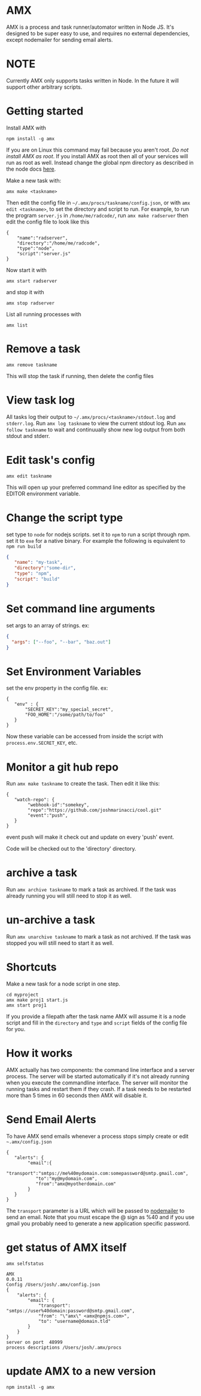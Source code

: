 # AMX

AMX is a process and task runner/automator written in Node JS. It's designed
to be super easy to use, and requires no external dependencies,
except nodemailer for sending email alerts.

# NOTE

Currently AMX only supports tasks written in Node. In the future it will support other arbitrary scripts.



# Getting started

Install AMX with
```
npm install -g amx
```

If you are on Linux this command may fail because you aren't root. *Do not install AMX as root*.
If you install AMX as root then all of your services will run as root as well. Instead
change the global npm directory as described in the node docs
[here](https://docs.npmjs.com/getting-started/fixing-npm-permissions).



Make a new task with:

```
amx make <taskname>
```

Then edit the config file in `~/.amx/procs/taskname/config.json`,
or with `amx edit <taskname>`,
to set the directory and script to run. For example,
to run the program `server.js` in `/home/me/radcode/`,
run `amx make radserver` then
edit the config file to look like this
```
{
    "name":"radserver",
    "directory":"/home/me/radcode",
    "type":"node",
    "script":"server.js"
}
```

Now start it with

```
amx start radserver
```

and stop it with

```
amx stop radserver
```

List all running processes with

```
amx list
```

# Remove a task

```
amx remove taskname
```

This will stop the task if running, then delete the config files


# View task log

All tasks log their output to `~/.amx/procs/<taskname>/stdout.log` and `stderr.log`. 
Run `amx log taskname` to view the current stdout log.  Run `amx follow taskname` to 
wait and continuually show new log output from both stdout and stderr.




# Edit task's config

```
amx edit taskname
```

This will open up your preferred command line editor as specified by the EDITOR environment variable.

# Change the script type

set type to `node` for nodejs scripts. set it to `npm` to run a script through npm. set it to `exe`
for a native binary. For example the following is equivalent to `npm run build`

```json
{
   "name": "my-task",
   "directory":"some-dir",
   "type": "npm",
   "script": "build"
}
``` 

# Set command line arguments

set args to an array of strings. ex:

``` json
{
  "args": ["--foo", "--bar", "baz.out"]
}

```

# Set Environment Variables


set the env property in the config file. ex:

```
{
   "env" : {
       "SECRET_KEY":"my_special_secret",
       "FOO_HOME":"/some/path/to/foo"
   }
}
```

Now these variable can be accessed from inside the script
with `process.env.SECRET_KEY`, etc.



# Monitor a git hub repo

Run `amx make taskname` to create the task. Then edit it like this:

```
{
   "watch-repo": {
        "webhook-id":"somekey",
        "repo":"https://github.com/joshmarinacci/cool.git"
        "event":"push",
   }
}
```

event push will make it check out and update on every 'push' event.

Code will be checked out to the 'directory' directory.


# archive a task

Run `amx archive taskname` to mark a task as archived. If the task was already running you will still need to stop it as well.

# un-archive a task

Run `amx unarchive taskname` to mark a task as not archived. If the task was stopped you will still need to start it as well.




# Shortcuts

Make a new task for a node script in one step.
```
cd myproject
amx make proj1 start.js
amx start proj1
```

If you provide a filepath after the task name AMX will assume it is a node script and fill
in the `directory` and `type` and `script` fields of the config file for you.

# How it works

AMX actually has two components: the command line interface and a server process. The server
will be started automatically if it's not already running when you execute the commandline interface.
The server will monitor the running tasks and restart them if they crash.  If a task needs
to be restarted more than 5 times in 60 seconds then AMX will disable it.


# Send Email Alerts

To have AMX send emails whenever a process stops simply create or edit `~.amx/config.json`

```
{
   "alerts": {
        "email":{
           "transport":"smtps://me%40mydomain.com:somepassword@smtp.gmail.com",
           "to":"my@mydomain.com",
           "from":"amx@myotherdomain.com"
        }
   }
}
```

The `transport` parameter is a URL which will be passed to [nodemailer](https://nodemailer.com)
to send an email.  Note that you must escape the @ sign as %40 and if you use gmail you
probably need to generate a new application specific password.


# get status of AMX itself


```
amx selfstatus

AMX
0.0.11
Config /Users/josh/.amx/config.json
{
    "alerts": {
        "email": {
            "transport": "smtps://user%40domain:password@smtp.gmail.com",
            "from": "\"amx\" <amx@npmjs.com>",
            "to": "username@domain.tld"
        }
    }
}
server on port  48999
process descriptions /Users/josh/.amx/procs
```


# update AMX to a new version

```
npm install -g amx
```